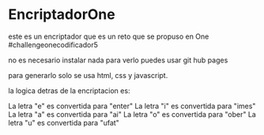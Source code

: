 # EncriptadorOne
este es un encriptador que es un reto que se propuso en One 
#challengeonecodificador5

no es necesario instalar nada para verlo puedes usar git hub pages

para generarlo solo se usa html, css y javascript.

la logica detras de la encriptacion es:

La letra "e" es convertida para "enter"
La letra "i" es convertida para "imes"
La letra "a" es convertida para "ai"
La letra "o" es convertida para "ober"
La letra "u" es convertida para "ufat"
